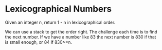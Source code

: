 # Lexicographical Numbers

Given an integer n, return 1 - n in lexicographical order.

We can use a stack to get the order right.  The challenge each time is to find the next number.  If we have a number like 83 the next number is 830 if that is small enough, or 84 if 830>=n.  







